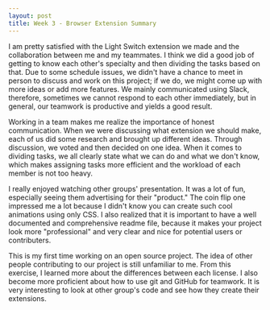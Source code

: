 ```yaml
---
layout: post
title: Week 3 - Browser Extension Summary
---
```


I am pretty satisfied with the Light Switch extension we made and the collaboration between me and my teammates. I think we did a good job of getting to know each other's specialty and then dividing the tasks based on that. Due to some schedule issues, we didn't have a chance to meet in person to discuss and work on this project; if we do, we might come up with more ideas or add more features. We mainly communicated using Slack, therefore, sometimes we cannot respond to each other immediately, but in general, our teamwork is productive and yields a good result.

Working in a team makes me realize the importance of honest communication. When we were discussing what extension we should make, each of us did some research and brought up different ideas. Through discussion, we voted and then decided on one idea. When it comes to dividing tasks, we all clearly state what we can do and what we don't know, which makes assigning tasks more efficient and the workload of each member is not too heavy.

I really enjoyed watching other groups' presentation. It was a lot of fun, especially seeing them advertising for their "product." The coin flip one impressed me a lot because I didn't know you can create such cool animations using only CSS. I also realized that it is important to have a well documented and comprehensive readme file, because it makes your project look more "professional" and very clear and nice for potential users or contributers.

This is my first time working on an open source project. The idea of other people contributing to our project is still unfamiliar to me. From this exercise, I learned more about the differences between each license. I also become more proficient about how to use git and GitHub for teamwork. It is very interesting to look at other group's code and see how they create their extensions. 

